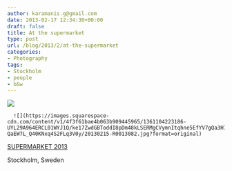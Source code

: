```yaml
---
author: karamanis.g@gmail.com
date: 2013-02-17 12:34:30+00:00
draft: false
title: At the supermarket
type: post
url: /blog/2013/2/at-the-supermarket
categories:
- Photography
tags:
- Stockholm
- people
- b&w
---
```


![](https://images.squarespace-cdn.com/content/v1/4f3f61bae4b063b909445965/1361104231912-KQEFIMMELDLVQ1ZYLGRR/ke17ZwdGBToddI8pDm48kF9aEDQaTpZHfWEO2zppK7Z7gQa3H78H3Y0txjaiv_0fDoOvxcdMmMKkDsyUqMSsMWxHk725yiiHCCLfrh8O1z5QPOohDIaIeljMHgDF5CVlOqpeNLcJ80NK65_fV7S1UX7HUUwySjcPdRBGehEKrDf5zebfiuf9u6oCHzr2lsfYZD7bBzAwq_2wCJyqgJebgg/20130215-R0013065.jpg?format=original)

  


  
      ![](https://images.squarespace-cdn.com/content/v1/4f3f61bae4b063b909445965/1361104223186-UYL29A964ERCL01WYJ1Q/ke17ZwdGBToddI8pDm48kLSERMgCVymnItqhne5EfYV7gQa3H78H3Y0txjaiv_0fDoOvxcdMmMKkDsyUqMSsMWxHk725yiiHCCLfrh8O1z5QHyNOqBUUEtDDsRWrJLTmMCg6RGY8TrcVSOIk4QoDPnvjthEs8TAhVmYN7i_-QaEW7L_Q40KNxq4S2FLq3V0y/20130215-R0013082.jpg?format=original)

  



[SUPERMARKET 2013](http://www.supermarketartfair.com)

Stockholm, Sweden

